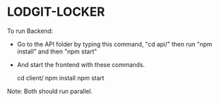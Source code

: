 # LODGIT-LOCKER
To run Backend:
  - Go to the API folder by typing this command,  "cd api/" then run "npm install" and then "npm start"

 - And start the frontend with these commands. 

     cd client/
     npm install
     npm start

 Note: Both should run parallel.
